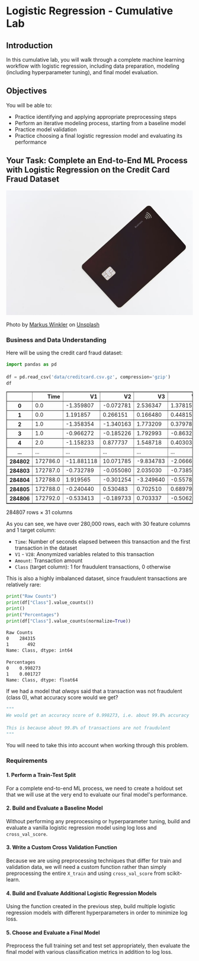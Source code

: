 # Logistic Regression - Cumulative Lab

## Introduction

In this cumulative lab, you will walk through a complete machine learning workflow with logistic regression, including data preparation, modeling (including hyperparameter tuning), and final model evaluation.

## Objectives

You will be able to:

* Practice identifying and applying appropriate preprocessing steps
* Perform an iterative modeling process, starting from a baseline model
* Practice model validation
* Practice choosing a final logistic regression model and evaluating its performance

## Your Task: Complete an End-to-End ML Process with Logistic Regression on the Credit Card Fraud Dataset

![credit card](images/credit_card.jpg)

<span>Photo by <a href="https://unsplash.com/@markuswinkler?utm_source=unsplash&amp;utm_medium=referral&amp;utm_content=creditCopyText">Markus Winkler</a> on <a href="https://unsplash.com/collections/70397509/credit-card-payment%2C-mobile-payment%2C-online-payment?utm_source=unsplash&amp;utm_medium=referral&amp;utm_content=creditCopyText">Unsplash</a></span>

### Business and Data Understanding

Here will be using the credit card fraud dataset:


```python
import pandas as pd

df = pd.read_csv('data/creditcard.csv.gz', compression='gzip')  
df
```




<div>
<style scoped>
    .dataframe tbody tr th:only-of-type {
        vertical-align: middle;
    }

    .dataframe tbody tr th {
        vertical-align: top;
    }

    .dataframe thead th {
        text-align: right;
    }
</style>
<table border="1" class="dataframe">
  <thead>
    <tr style="text-align: right;">
      <th></th>
      <th>Time</th>
      <th>V1</th>
      <th>V2</th>
      <th>V3</th>
      <th>V4</th>
      <th>V5</th>
      <th>V6</th>
      <th>V7</th>
      <th>V8</th>
      <th>V9</th>
      <th>...</th>
      <th>V21</th>
      <th>V22</th>
      <th>V23</th>
      <th>V24</th>
      <th>V25</th>
      <th>V26</th>
      <th>V27</th>
      <th>V28</th>
      <th>Amount</th>
      <th>Class</th>
    </tr>
  </thead>
  <tbody>
    <tr>
      <th>0</th>
      <td>0.0</td>
      <td>-1.359807</td>
      <td>-0.072781</td>
      <td>2.536347</td>
      <td>1.378155</td>
      <td>-0.338321</td>
      <td>0.462388</td>
      <td>0.239599</td>
      <td>0.098698</td>
      <td>0.363787</td>
      <td>...</td>
      <td>-0.018307</td>
      <td>0.277838</td>
      <td>-0.110474</td>
      <td>0.066928</td>
      <td>0.128539</td>
      <td>-0.189115</td>
      <td>0.133558</td>
      <td>-0.021053</td>
      <td>149.62</td>
      <td>0</td>
    </tr>
    <tr>
      <th>1</th>
      <td>0.0</td>
      <td>1.191857</td>
      <td>0.266151</td>
      <td>0.166480</td>
      <td>0.448154</td>
      <td>0.060018</td>
      <td>-0.082361</td>
      <td>-0.078803</td>
      <td>0.085102</td>
      <td>-0.255425</td>
      <td>...</td>
      <td>-0.225775</td>
      <td>-0.638672</td>
      <td>0.101288</td>
      <td>-0.339846</td>
      <td>0.167170</td>
      <td>0.125895</td>
      <td>-0.008983</td>
      <td>0.014724</td>
      <td>2.69</td>
      <td>0</td>
    </tr>
    <tr>
      <th>2</th>
      <td>1.0</td>
      <td>-1.358354</td>
      <td>-1.340163</td>
      <td>1.773209</td>
      <td>0.379780</td>
      <td>-0.503198</td>
      <td>1.800499</td>
      <td>0.791461</td>
      <td>0.247676</td>
      <td>-1.514654</td>
      <td>...</td>
      <td>0.247998</td>
      <td>0.771679</td>
      <td>0.909412</td>
      <td>-0.689281</td>
      <td>-0.327642</td>
      <td>-0.139097</td>
      <td>-0.055353</td>
      <td>-0.059752</td>
      <td>378.66</td>
      <td>0</td>
    </tr>
    <tr>
      <th>3</th>
      <td>1.0</td>
      <td>-0.966272</td>
      <td>-0.185226</td>
      <td>1.792993</td>
      <td>-0.863291</td>
      <td>-0.010309</td>
      <td>1.247203</td>
      <td>0.237609</td>
      <td>0.377436</td>
      <td>-1.387024</td>
      <td>...</td>
      <td>-0.108300</td>
      <td>0.005274</td>
      <td>-0.190321</td>
      <td>-1.175575</td>
      <td>0.647376</td>
      <td>-0.221929</td>
      <td>0.062723</td>
      <td>0.061458</td>
      <td>123.50</td>
      <td>0</td>
    </tr>
    <tr>
      <th>4</th>
      <td>2.0</td>
      <td>-1.158233</td>
      <td>0.877737</td>
      <td>1.548718</td>
      <td>0.403034</td>
      <td>-0.407193</td>
      <td>0.095921</td>
      <td>0.592941</td>
      <td>-0.270533</td>
      <td>0.817739</td>
      <td>...</td>
      <td>-0.009431</td>
      <td>0.798278</td>
      <td>-0.137458</td>
      <td>0.141267</td>
      <td>-0.206010</td>
      <td>0.502292</td>
      <td>0.219422</td>
      <td>0.215153</td>
      <td>69.99</td>
      <td>0</td>
    </tr>
    <tr>
      <th>...</th>
      <td>...</td>
      <td>...</td>
      <td>...</td>
      <td>...</td>
      <td>...</td>
      <td>...</td>
      <td>...</td>
      <td>...</td>
      <td>...</td>
      <td>...</td>
      <td>...</td>
      <td>...</td>
      <td>...</td>
      <td>...</td>
      <td>...</td>
      <td>...</td>
      <td>...</td>
      <td>...</td>
      <td>...</td>
      <td>...</td>
      <td>...</td>
    </tr>
    <tr>
      <th>284802</th>
      <td>172786.0</td>
      <td>-11.881118</td>
      <td>10.071785</td>
      <td>-9.834783</td>
      <td>-2.066656</td>
      <td>-5.364473</td>
      <td>-2.606837</td>
      <td>-4.918215</td>
      <td>7.305334</td>
      <td>1.914428</td>
      <td>...</td>
      <td>0.213454</td>
      <td>0.111864</td>
      <td>1.014480</td>
      <td>-0.509348</td>
      <td>1.436807</td>
      <td>0.250034</td>
      <td>0.943651</td>
      <td>0.823731</td>
      <td>0.77</td>
      <td>0</td>
    </tr>
    <tr>
      <th>284803</th>
      <td>172787.0</td>
      <td>-0.732789</td>
      <td>-0.055080</td>
      <td>2.035030</td>
      <td>-0.738589</td>
      <td>0.868229</td>
      <td>1.058415</td>
      <td>0.024330</td>
      <td>0.294869</td>
      <td>0.584800</td>
      <td>...</td>
      <td>0.214205</td>
      <td>0.924384</td>
      <td>0.012463</td>
      <td>-1.016226</td>
      <td>-0.606624</td>
      <td>-0.395255</td>
      <td>0.068472</td>
      <td>-0.053527</td>
      <td>24.79</td>
      <td>0</td>
    </tr>
    <tr>
      <th>284804</th>
      <td>172788.0</td>
      <td>1.919565</td>
      <td>-0.301254</td>
      <td>-3.249640</td>
      <td>-0.557828</td>
      <td>2.630515</td>
      <td>3.031260</td>
      <td>-0.296827</td>
      <td>0.708417</td>
      <td>0.432454</td>
      <td>...</td>
      <td>0.232045</td>
      <td>0.578229</td>
      <td>-0.037501</td>
      <td>0.640134</td>
      <td>0.265745</td>
      <td>-0.087371</td>
      <td>0.004455</td>
      <td>-0.026561</td>
      <td>67.88</td>
      <td>0</td>
    </tr>
    <tr>
      <th>284805</th>
      <td>172788.0</td>
      <td>-0.240440</td>
      <td>0.530483</td>
      <td>0.702510</td>
      <td>0.689799</td>
      <td>-0.377961</td>
      <td>0.623708</td>
      <td>-0.686180</td>
      <td>0.679145</td>
      <td>0.392087</td>
      <td>...</td>
      <td>0.265245</td>
      <td>0.800049</td>
      <td>-0.163298</td>
      <td>0.123205</td>
      <td>-0.569159</td>
      <td>0.546668</td>
      <td>0.108821</td>
      <td>0.104533</td>
      <td>10.00</td>
      <td>0</td>
    </tr>
    <tr>
      <th>284806</th>
      <td>172792.0</td>
      <td>-0.533413</td>
      <td>-0.189733</td>
      <td>0.703337</td>
      <td>-0.506271</td>
      <td>-0.012546</td>
      <td>-0.649617</td>
      <td>1.577006</td>
      <td>-0.414650</td>
      <td>0.486180</td>
      <td>...</td>
      <td>0.261057</td>
      <td>0.643078</td>
      <td>0.376777</td>
      <td>0.008797</td>
      <td>-0.473649</td>
      <td>-0.818267</td>
      <td>-0.002415</td>
      <td>0.013649</td>
      <td>217.00</td>
      <td>0</td>
    </tr>
  </tbody>
</table>
<p>284807 rows × 31 columns</p>
</div>



As you can see, we have over 280,000 rows, each with 30 feature columns and 1 target column:

* `Time`: Number of seconds elapsed between this transaction and the first transaction in the dataset
* `V1` - `V28`: Anonymized variables related to this transaction
* `Amount`: Transaction amount
* `Class` (target column): 1 for fraudulent transactions, 0 otherwise

This is also a highly imbalanced dataset, since fraudulent transactions are relatively rare:


```python
print("Raw Counts")
print(df["Class"].value_counts())
print()
print("Percentages")
print(df["Class"].value_counts(normalize=True))
```

    Raw Counts
    0    284315
    1       492
    Name: Class, dtype: int64
    
    Percentages
    0    0.998273
    1    0.001727
    Name: Class, dtype: float64


If we had a model that *always* said that a transaction was not fraudulent (class 0), what accuracy score would we get?


```python
"""
We would get an accuracy score of 0.998273, i.e. about 99.8% accuracy

This is because about 99.8% of transactions are not fraudulent
"""
```

You will need to take this into account when working through this problem.

### Requirements

#### 1. Perform a Train-Test Split

For a complete end-to-end ML process, we need to create a holdout set that we will use at the very end to evaluate our final model's performance.

#### 2. Build and Evaluate a Baseline Model

Without performing any preprocessing or hyperparameter tuning, build and evaluate a vanilla logistic regression model using log loss and `cross_val_score`.

#### 3. Write a Custom Cross Validation Function

Because we are using preprocessing techniques that differ for train and validation data, we will need a custom function rather than simply preprocessing the entire `X_train` and using `cross_val_score` from scikit-learn.

#### 4. Build and Evaluate Additional Logistic Regression Models

Using the function created in the previous step, build multiple logistic regression models with different hyperparameters in order to minimize log loss.

#### 5. Choose and Evaluate a Final Model

Preprocess the full training set and test set appropriately, then evaluate the final model with various classification metrics in addition to log loss.

